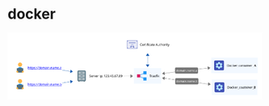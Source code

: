 # docker

![alt text](https://github.com/tocode-dev/Proxy-server-with-Traefik/blob/main/map9b.png?raw=true)
